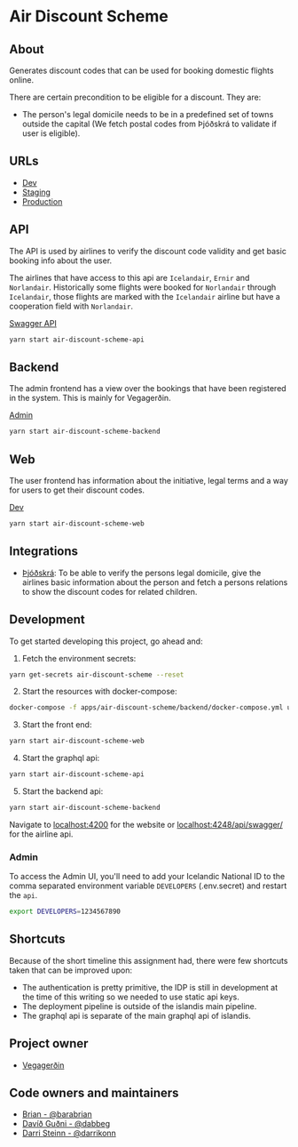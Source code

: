 # Air Discount Scheme

## About

Generates discount codes that can be used for booking domestic flights online.

There are certain precondition to be eligible for a discount. They are:

- The person's legal domicile needs to be in a predefined set of towns outside
  the capital (We fetch postal codes from Þjóðskrá to validate if user is
  eligible).

## URLs

- [Dev](https://loftbru.dev01.devland.is)
- [Staging](https://loftbru.staging01.devland.is)
- [Production](https://loftbru.island.is)

## API

The API is used by airlines to verify the discount code validity and get basic
booking info about the user.

The airlines that have access to this api are `Icelandair`, `Ernir` and
`Norlandair`. Historically some flights were booked for `Norlandair` through
`Icelandair`, those flights are marked with the `Icelandair` airline but have a
cooperation field with `Norlandair`.

[Swagger API](https://loftbru.dev01.devland.is/api/swagger)

```bash
yarn start air-discount-scheme-api
```

## Backend

The admin frontend has a view over the bookings that have been registered in
the system. This is mainly for Vegagerðin.

[Admin](https://loftbru.dev01.devland.is/admin)

```bash
yarn start air-discount-scheme-backend
```

## Web

The user frontend has information about the initiative, legal terms and a way
for users to get their discount codes.

[Dev](https://loftbru.dev01.devland.is)

```bash
yarn start air-discount-scheme-web
```

## Integrations

- [Þjóðskrá](https://skra.is): To be able to verify the persons legal domicile,
  give the airlines basic information about the person and fetch a persons
  relations to show the discount codes for related children.

## Development

To get started developing this project, go ahead and:

1. Fetch the environment secrets:

```bash
yarn get-secrets air-discount-scheme --reset
```

2. Start the resources with docker-compose:

```bash
docker-compose -f apps/air-discount-scheme/backend/docker-compose.yml up
```

3. Start the front end:

```bash
yarn start air-discount-scheme-web
```

4. Start the graphql api:

```bash
yarn start air-discount-scheme-api
```

5. Start the backend api:

```bash
yarn start air-discount-scheme-backend
```

Navigate to [localhost:4200](http://localhost:4200) for the website or
[localhost:4248/api/swagger/](http://localhost:4248/api/swagger/) for the
airline api.

### Admin

To access the Admin UI, you'll need to add your Icelandic National ID to the
comma separated environment variable `DEVELOPERS` (.env.secret) and restart the
`api`.

```bash
export DEVELOPERS=1234567890
```

## Shortcuts

Because of the short timeline this assignment had, there were few shortcuts
taken that can be improved upon:

- The authentication is pretty primitive, the IDP is still in development at
  the time of this writing so we needed to use static api keys.
- The deployment pipeline is outside of the islandis main pipeline.
- The graphql api is separate of the main graphql api of islandis.

## Project owner

- [Vegagerðin](http://www.vegagerdin.is)

## Code owners and maintainers

- [Brian - @barabrian](https://github.com/barabrian)
- [Davíð Guðni - @dabbeg](https://github.com/dabbeg)
- [Darri Steinn - @darrikonn](https://github.com/darrikonn)
